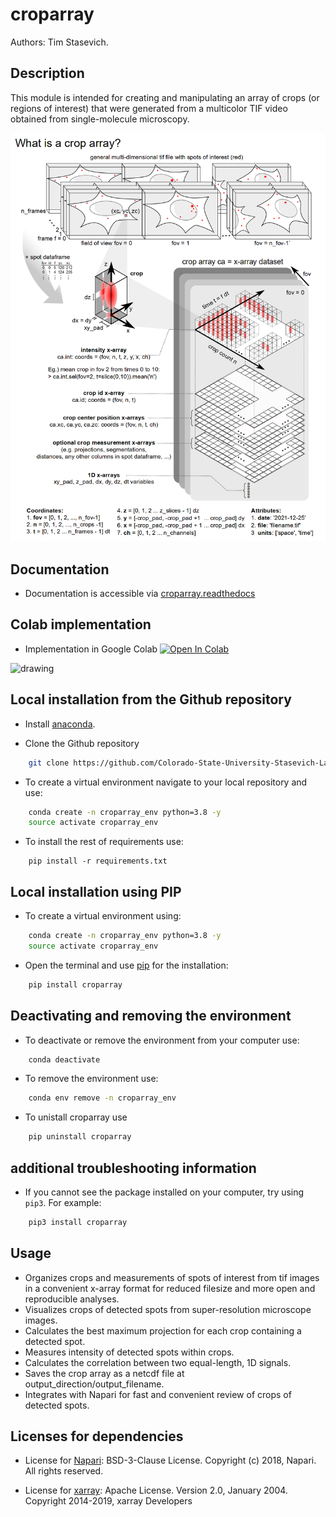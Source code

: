 # croparray
Authors: Tim Stasevich.

## Description
This module is intended for creating and manipulating an array of crops (or regions of interest) that were generated from a multicolor TIF video obtained from single-molecule microscopy.

<img src= https://github.com/Colorado-State-University-Stasevich-Lab/croparray/raw/main/docs/images/Fig1-CropArrayConceptV4.png alt="drawing" width="600"/>


## Documentation 
* Documentation is accessible via [croparray.readthedocs](https://croparray.readthedocs.io) 

## Colab implementation

 * Implementation in Google Colab [![Open In Colab](https://colab.research.google.com/assets/colab-badge.svg)]( https://colab.research.google.com/drive/1Ru-_ak9PpW9bGM_H9SlffmdDQOxG16-4?usp=sharing)

<img src= https://github.com/Colorado-State-University-Stasevich-Lab/croparray/raw/main/docs/images/Croparray.gif alt="drawing" width="1000"/>

## Local installation from the Github repository

* Install [anaconda](https://anaconda.org).

* Clone the Github repository
```bash
    git clone https://github.com/Colorado-State-University-Stasevich-Lab/croparray.git
```

* To create a virtual environment navigate to your local repository and use:
```bash
    conda create -n croparray_env python=3.8 -y
    source activate croparray_env
```

* To install the rest of requirements use:
```
    pip install -r requirements.txt
```

## Local installation using PIP

* To create a virtual environment using:

```bash
    conda create -n croparray_env python=3.8 -y
    source activate croparray_env
```

* Open the terminal and use [pip](https://pip.pypa.io/en/stable/) for the installation:
```bash
    pip install croparray
```

## Deactivating and removing the environment

* To deactivate or remove the environment from your computer use:
```bash
    conda deactivate
```
* To remove the environment use:
```bash
    conda env remove -n croparray_env
```
* To unistall croparray use
```bash
    pip uninstall croparray
```

## additional troubleshooting information
* If you cannot see the package installed on your computer, try using ```pip3```. For example: 
```bash
    pip3 install croparray
```

## Usage

* Organizes crops and measurements of spots of interest from tif images in a convenient x-array format for reduced filesize and more open and reproducible analyses.
* Visualizes crops of detected spots from super-resolution microscope images.
* Calculates the best maximum projection for each crop containing a detected spot.
* Measures intensity of detected spots within crops.
* Calculates the correlation between two equal-length, 1D signals.
* Saves the crop array as a netcdf file at output_direction/output_filename.
* Integrates with Napari for fast and convenient review of crops of detected spots.

## Licenses for dependencies
- License for [Napari](https://github.com/napari/napari): BSD-3-Clause License. Copyright (c) 2018, Napari. All rights reserved.

- License for [xarray](https://github.com/pydata/xarray): Apache License. Version 2.0, January 2004. Copyright 2014-2019, xarray Developers
